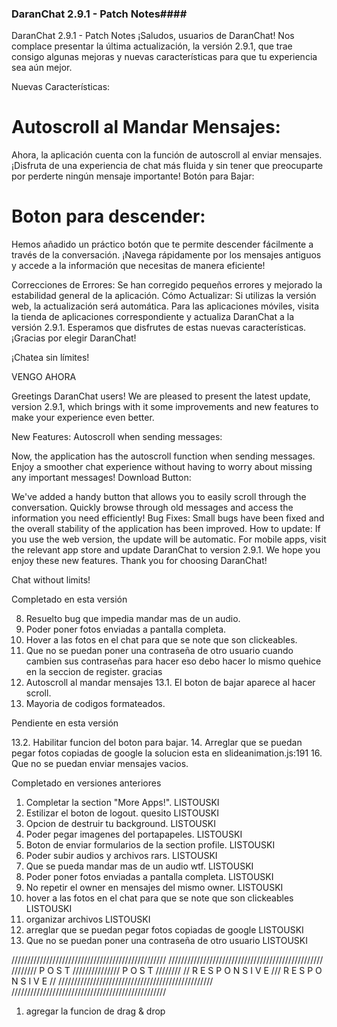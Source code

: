 ### DaranChat 2.9.1 - Patch Notes####


DaranChat 2.9.1 - Patch Notes
¡Saludos, usuarios de DaranChat! Nos complace presentar la última actualización, la versión 2.9.1, que trae consigo algunas mejoras y nuevas características para que tu experiencia sea aún mejor.


Nuevas Características:

# Autoscroll al Mandar Mensajes:
Ahora, la aplicación cuenta con la función de autoscroll al enviar mensajes. ¡Disfruta de una experiencia de chat más fluida y sin tener que preocuparte por perderte ningún mensaje importante!
Botón para Bajar:

# Boton para descender:
Hemos añadido un práctico botón que te permite descender fácilmente a través de la conversación. ¡Navega rápidamente por los mensajes antiguos y accede a la información que necesitas de manera eficiente!


Correcciones de Errores:
Se han corregido pequeños errores y mejorado la estabilidad general de la aplicación.
Cómo Actualizar:
Si utilizas la versión web, la actualización será automática. Para las aplicaciones móviles, visita la tienda de aplicaciones correspondiente y actualiza DaranChat a la versión 2.9.1.
Esperamos que disfrutes de estas nuevas características. ¡Gracias por elegir DaranChat!

¡Chatea sin límites!


VENGO AHORA




Greetings DaranChat users! We are pleased to present the latest update, version 2.9.1, which brings with it some improvements and new features to make your experience even better.

New Features:
Autoscroll when sending messages:

Now, the application has the autoscroll function when sending messages. Enjoy a smoother chat experience without having to worry about missing any important messages!
Download Button:

We've added a handy button that allows you to easily scroll through the conversation. Quickly browse through old messages and access the information you need efficiently!
Bug Fixes:
Small bugs have been fixed and the overall stability of the application has been improved.
How to update:
If you use the web version, the update will be automatic. For mobile apps, visit the relevant app store and update DaranChat to version 2.9.1.
We hope you enjoy these new features. Thank you for choosing DaranChat!

Chat without limits!














Completado en esta versión
  
8. Resuelto bug que impedia mandar mas de un audio.
7. Poder poner fotos enviadas a pantalla completa.
11. Hover a las fotos en el chat para que se note que son clickeables.
10. Que no se puedan poner una contraseña de otro usuario cuando cambien sus contraseñas para hacer eso debo hacer lo mismo quehice en la seccion de register. gracias
12. Autoscroll al mandar mensajes
13.1. El boton de bajar aparece al hacer scroll.
15. Mayoria de codigos formateados.

Pendiente en esta versión

13.2. Habilitar funcion del boton para bajar.
14. Arreglar que se puedan pegar fotos copiadas de google la solucion esta en slideanimation.js:191
16. Que no se puedan enviar mensajes vacios.


Completado en versiones anteriores

1. Completar la section "More Apps!". LISTOUSKI
2. Estilizar el boton de logout.  quesito LISTOUSKI
3. Opcion de destruir tu background. LISTOUSKI
4. Poder pegar imagenes del portapapeles. LISTOUSKI
5. Boton de enviar formularios de la section profile. LISTOUSKI
6. Poder subir audios y archivos rars. LISTOUSKI
7. Que se pueda mandar mas de un audio wtf. LISTOUSKI
8. Poder poner fotos enviadas a pantalla completa. LISTOUSKI
9. No repetir el owner en mensajes del mismo owner. LISTOUSKI
11. hover a las fotos en el chat para que se note que son clickeables LISTOUSKI
12. organizar archivos LISTOUSKI
14. arreglar que se puedan pegar fotos copiadas de google LISTOUSKI
10. Que no se puedan poner una contraseña de otro usuario LISTOUSKI



/////////////////////////////////////////////////
/////////////////////////////////////////////////
//////// P O S T /////////////// P O S T ////////
// R E S P O N S I V E /// R E S P O N S I V E //
/////////////////////////////////////////////////
/////////////////////////////////////////////////

1. agregar la funcion de drag & drop
